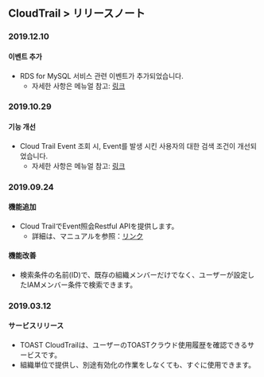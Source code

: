 
## CloudTrail > リリースノート

### 2019.12.10
#### 이벤트 추가
* RDS for MySQL 서비스 관련 이벤트가 추가되었습니다.
    * 자세한 사항은 메뉴얼 참고: [링크](http://beta-docs.toast.com/ko/CloudTrail/ko/event-list/)

### 2019.10.29
#### 기능 개선
* Cloud Trail Event 조회 시, Event를 발생 시킨 사용자의 대한 검색 조건이 개선되었습니다.
    * 자세한 사항은 메뉴얼 참고: [링크](http://beta-docs.toast.com/ja/CloudTrail/ja/api-guide/)

### 2019.09.24
#### 機能追加
* Cloud TrailでEvent照会Restful APIを提供します。
    * 詳細は、マニュアルを参照：[リンク](http://beta-docs.toast.com/ja/CloudTrail/ja/api-guide/)
    
#### 機能改善
* 検索条件の名前(ID)で、既存の組織メンバーだけでなく、ユーザーが設定したIAMメンバー条件で検索できます。

### 2019.03.12
#### サービスリリース
* TOAST CloudTrailは、ユーザーのTOASTクラウド使用履歴を確認できるサービスです。
* 組織単位で提供し、別途有効化の作業をしなくても、すぐに使用できます。
